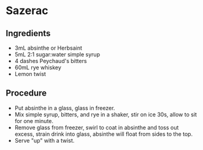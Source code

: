 # Sazerac

## Ingredients
* 3mL absinthe or Herbsaint
* 5mL 2:1 sugar:water simple syrup
* 4 dashes Peychaud's bitters
* 60mL rye whiskey
* Lemon twist

## Procedure
* Put absinthe in a glass, glass in freezer.
* Mix simple syrup, bitters, and rye in a shaker, stir on ice 30s, allow to sit for one minute.
* Remove glass from freezer, swirl to coat in absinthe and toss out excess, strain drink into glass, absinthe will float from sides to the top.
* Serve "up" with a twist.